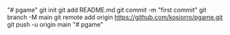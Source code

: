 "# pgame"  git init git add README.md git commit -m "first commit" git branch -M main git remote add origin https://github.com/kosiorro/pgame.git git push -u origin main
"# pgame" 
